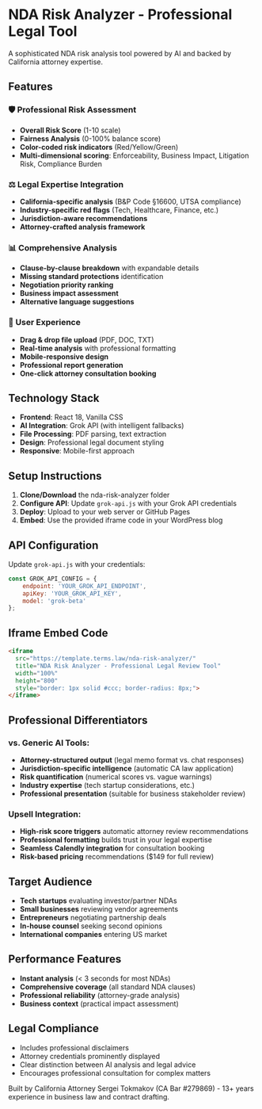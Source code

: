 # NDA Risk Analyzer - Professional Legal Tool

A sophisticated NDA risk analysis tool powered by AI and backed by California attorney expertise.

## Features

### 🛡️ Professional Risk Assessment
- **Overall Risk Score** (1-10 scale)
- **Fairness Analysis** (0-100% balance score)
- **Color-coded risk indicators** (Red/Yellow/Green)
- **Multi-dimensional scoring**: Enforceability, Business Impact, Litigation Risk, Compliance Burden

### ⚖️ Legal Expertise Integration
- **California-specific analysis** (B&P Code §16600, UTSA compliance)
- **Industry-specific red flags** (Tech, Healthcare, Finance, etc.)
- **Jurisdiction-aware recommendations**
- **Attorney-crafted analysis framework**

### 📊 Comprehensive Analysis
- **Clause-by-clause breakdown** with expandable details
- **Missing standard protections** identification
- **Negotiation priority ranking**
- **Business impact assessment**
- **Alternative language suggestions**

### 🎯 User Experience
- **Drag & drop file upload** (PDF, DOC, TXT)
- **Real-time analysis** with professional formatting
- **Mobile-responsive design**
- **Professional report generation**
- **One-click attorney consultation booking**

## Technology Stack

- **Frontend**: React 18, Vanilla CSS
- **AI Integration**: Grok API (with intelligent fallbacks)
- **File Processing**: PDF parsing, text extraction
- **Design**: Professional legal document styling
- **Responsive**: Mobile-first approach

## Setup Instructions

1. **Clone/Download** the nda-risk-analyzer folder
2. **Configure API**: Update `grok-api.js` with your Grok API credentials
3. **Deploy**: Upload to your web server or GitHub Pages
4. **Embed**: Use the provided iframe code in your WordPress blog

## API Configuration

Update `grok-api.js` with your credentials:

```javascript
const GROK_API_CONFIG = {
    endpoint: 'YOUR_GROK_API_ENDPOINT',
    apiKey: 'YOUR_GROK_API_KEY',
    model: 'grok-beta'
};
```

## Iframe Embed Code

```html
<iframe 
  src="https://template.terms.law/nda-risk-analyzer/" 
  title="NDA Risk Analyzer - Professional Legal Review Tool" 
  width="100%" 
  height="800"
  style="border: 1px solid #ccc; border-radius: 8px;">
</iframe>
```

## Professional Differentiators

### vs. Generic AI Tools:
- **Attorney-structured output** (legal memo format vs. chat responses)
- **Jurisdiction-specific intelligence** (automatic CA law application)
- **Risk quantification** (numerical scores vs. vague warnings)
- **Industry expertise** (tech startup considerations, etc.)
- **Professional presentation** (suitable for business stakeholder review)

### Upsell Integration:
- **High-risk score triggers** automatic attorney review recommendations
- **Professional formatting** builds trust in your legal expertise
- **Seamless Calendly integration** for consultation booking
- **Risk-based pricing** recommendations ($149 for full review)

## Target Audience

- **Tech startups** evaluating investor/partner NDAs
- **Small businesses** reviewing vendor agreements
- **Entrepreneurs** negotiating partnership deals
- **In-house counsel** seeking second opinions
- **International companies** entering US market

## Performance Features

- **Instant analysis** (< 3 seconds for most NDAs)
- **Comprehensive coverage** (all standard NDA clauses)
- **Professional reliability** (attorney-grade analysis)
- **Business context** (practical impact assessment)

## Legal Compliance

- Includes professional disclaimers
- Attorney credentials prominently displayed
- Clear distinction between AI analysis and legal advice
- Encourages professional consultation for complex matters

Built by California Attorney Sergei Tokmakov (CA Bar #279869) - 13+ years experience in business law and contract drafting.